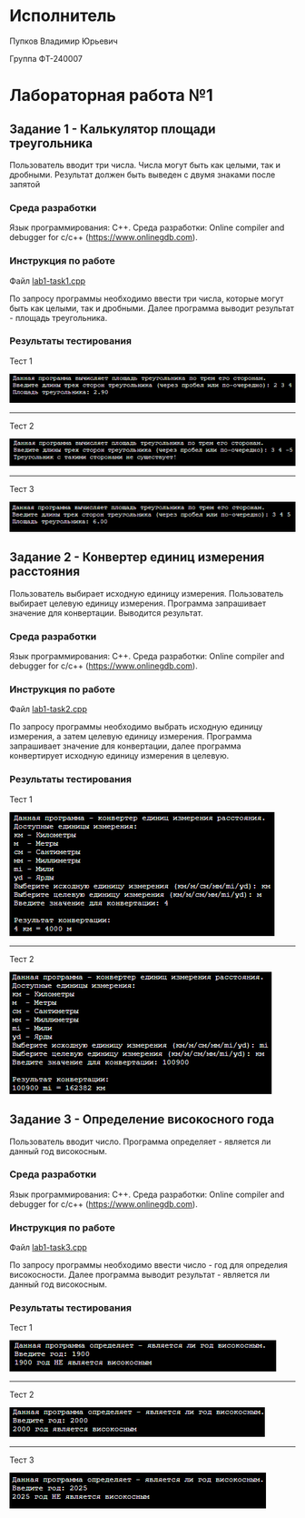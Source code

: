 # Исполнитель
Пупков Владимир Юрьевич

Группа ФТ-240007
# Лабораторная работа №1
## Задание 1 - Калькулятор площади треугольника
Пользователь вводит три числа. Числа могут быть как целыми, так и дробными. Результат должен быть выведен с двумя знаками после запятой
### Среда разработки
Язык программирования: C++.
Среда разработки: Online compiler and debugger for c/c++ (https://www.onlinegdb.com).
### Инструкция по работе
Файл [lab1-task1.cpp](https://github.com/niwotevoli/Applied-Programming/blob/main/lab1-task1.cpp)

По запросу программы необходимо ввести три числа, которые могут быть как целыми, так и дробными. Далее программа выводит результат - площадь треугольника.
### Результаты тестирования
Тест 1

![Тест 1](https://github.com/niwotevoli/Applied-Programming/blob/main/Screenshots/lab1-task1-test1.png "Тест 1")
____
Тест 2

![Тест 2](https://github.com/niwotevoli/Applied-Programming/blob/main/Screenshots/lab1-task1-test2.png "Тест 2")
____
Тест 3

![Тест 3](https://github.com/niwotevoli/Applied-Programming/blob/main/Screenshots/lab1-task1-test3.png "Тест 3")
## Задание 2 - Конвертер единиц измерения расстояния
Пользователь выбирает исходную единицу измерения. Пользователь выбирает целевую единицу измерения. Программа запрашивает значение для конвертации. Выводится результат.
### Среда разработки
Язык программирования: C++.
Среда разработки: Online compiler and debugger for c/c++ (https://www.onlinegdb.com).
### Инструкция по работе
Файл [lab1-task2.cpp](https://github.com/niwotevoli/Applied-Programming/blob/main/lab1-task2.cpp)

По запросу программы необходимо выбрать исходную единицу измерения, а затем целевую единицу измерения. Программа запрашивает значение для конвертации, далее программа конвертирует исходную единицу измерения в целевую.
### Результаты тестирования
Тест 1

![Тест 1](https://github.com/niwotevoli/Applied-Programming/blob/main/Screenshots/lab1-task2-test1.png "Тест 1")
____
Тест 2

![Тест 2](https://github.com/niwotevoli/Applied-Programming/blob/main/Screenshots/lab1-task2-test2.png "Тест 2")
## Задание 3 - Определение високосного года
Пользователь вводит число. Программа определяет - является ли данный год високосным.
### Среда разработки
Язык программирования: C++.
Среда разработки: Online compiler and debugger for c/c++ (https://www.onlinegdb.com).
### Инструкция по работе
Файл [lab1-task3.cpp](https://github.com/niwotevoli/Applied-Programming/blob/main/lab1-task3.cpp)

По запросу программы необходимо ввести число - год для определия високосности. Далее программа выводит результат - является ли данный год високосным.
### Результаты тестирования
Тест 1

![Тест 1](https://github.com/niwotevoli/Applied-Programming/blob/main/Screenshots/lab1-task3-test1.png "Тест 1")
____
Тест 2

![Тест 2](https://github.com/niwotevoli/Applied-Programming/blob/main/Screenshots/lab1-task3-test2.png "Тест 2")
____
Тест 3

![Тест 3](https://github.com/niwotevoli/Applied-Programming/blob/main/Screenshots/lab1-task3-test3.png "Тест 3")

